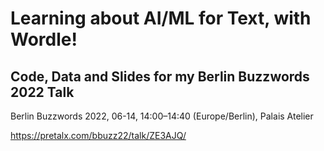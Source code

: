 # Learning about AI/ML for Text, with Wordle!

## Code, Data and Slides for my Berlin Buzzwords 2022 Talk

Berlin Buzzwords 2022, 06-14, 14:00–14:40 (Europe/Berlin), Palais Atelier 

https://pretalx.com/bbuzz22/talk/ZE3AJQ/
